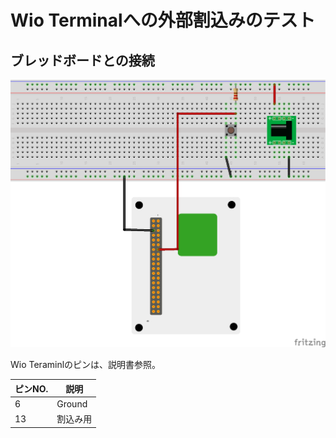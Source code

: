 # Wio Terminalへの外部割込みのテスト

## ブレッドボードとの接続

![ButtonExternal](./images/button_external.png)

Wio Teraminlのピンは、説明書参照。

| ピンNO. | 説明     |
| ------- | -------- |
| 6       | Ground   |
| 13      | 割込み用 |
